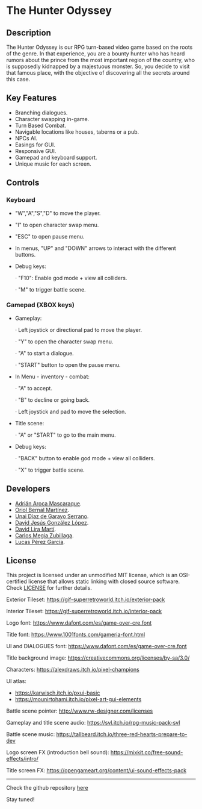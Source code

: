 # The Hunter Odyssey

## Description

The Hunter Odyssey is our RPG turn-based video game based on the roots of the genre. In that experience, you are a bounty hunter who has heard rumors about the prince from the most important region of the country, who is supposedly kidnapped by a majestuous monster. So, you decide to visit that famous place, with the objective of discovering all the secrets around this case.

## Key Features

 - Branching dialogues.
 - Character swapping in-game.
 - Turn Based Combat.
 - Navigable locations like houses, taberns or a pub.
 - NPCs AI.
 - Easings for GUI.
 - Responsive GUI.
 - Gamepad and keyboard support.
 - Unique music for each screen.
 
## Controls

### Keyboard
 - "W","A","S","D" to move the player.
 - "I" to open character swap menu.
 - "ESC" to open pause menu.
 - In menus, "UP" and "DOWN" arrows to interact with the different buttons.

 - Debug keys:
 
   · "F10": Enable god mode + view all colliders.
   
   · "M" to trigger battle scene.

### Gamepad (XBOX keys)
 - Gameplay:
 
   · Left joystick or directional pad to move the player.
   
   · "Y" to open the character swap menu.
   
   · "A" to start a dialogue.
   
   · "START" button to open the pause menu.

 - In Menu - inventory - combat:
 
   · "A" to accept.
   
   · "B" to decline or going back.
   
   · Left joystick and pad to move the selection.

- Title scene:
 
   · "A" or "START" to go to the main menu.
   
   
- Debug keys:
   
   · "BACK" button to enable god mode + view all colliders.
   
   · "X" to trigger battle scene.

## Developers

 - [Adrián Aroca Mascaraque](https://github.com/adrianam4).
 - [Oriol Bernal Martínez](https://github.com/UriKurae).
 - [Unai Díaz de Garayo Serrano](https://github.com/unaidiaz).
 - [David Jesús González López](https://github.com/MagiX7).
 - [David Lira Martí](https://github.com/davidlira19).
 - [Carlos Megia Zubillaga](https://github.com/Chuchocoronel).
 - [Lucas Pérez García](https://github.com/LucasPG14).

## License

This project is licensed under an unmodified MIT license, which is an OSI-certified license that allows static linking with closed source software. Check [LICENSE](LICENSE) for further details.

Exterior Tileset: https://gif-superretroworld.itch.io/exterior-pack

Interior Tileset: https://gif-superretroworld.itch.io/interior-pack

Logo font: https://www.dafont.com/es/game-over-cre.font

Title font: https://www.1001fonts.com/gameria-font.html

UI and DIALOGUES font: https://www.dafont.com/es/game-over-cre.font

Title background image: https://creativecommons.org/licenses/by-sa/3.0/

Characters: https://alexdraws.itch.io/pixel-champions

UI atlas:
 - https://karwisch.itch.io/pxui-basic
 - https://mounirtohami.itch.io/pixel-art-gui-elements

Battle scene pointer: http://www.rw-designer.com/licenses

Gameplay and title scene audio: https://svl.itch.io/rpg-music-pack-svl

Battle scene music: https://tallbeard.itch.io/three-red-hearts-prepare-to-dev

Logo screen FX (introduction bell sound): https://mixkit.co/free-sound-effects/intro/

Title screen FX: https://opengameart.org/content/ui-sound-effects-pack


----
Check the github repository [here](https://github.com/MagiX7/Project-II)

Stay tuned!
